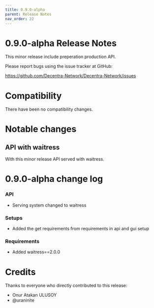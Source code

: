 ```yaml
---
title: 0.9.0-alpha
parent: Release Notes
nav_order: 22
---
```


# 0.9.0-alpha Release Notes

This minor release include preperation production API.

Please report bugs using the issue tracker at GitHub:

<https://github.com/Decentra-Network/Decentra-Network/issues>

# Compatibility

There have been no compatibility changes.

# Notable changes

## API with waitress

With this minor release API served with waitress.

# 0.9.0-alpha change log

### API

- Serving system changed to waitress

### Setups

- Added the get requirements from requirements in api and gui setup

### Requirements

- Added waitress==2.0.0

# Credits

Thanks to everyone who directly contributed to this release:

- Onur Atakan ULUSOY
- @uraninite
